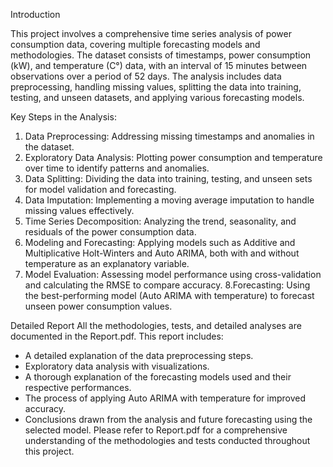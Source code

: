 Introduction

This project involves a comprehensive time series analysis of power consumption data, covering multiple forecasting models and methodologies. The dataset consists of timestamps, power consumption (kW), and temperature (C°) data, with an interval of 15 minutes between observations over a period of 52 days. The analysis includes data preprocessing, handling missing values, splitting the data into training, testing, and unseen datasets, and applying various forecasting models.

Key Steps in the Analysis:
1. Data Preprocessing: Addressing missing timestamps and anomalies in the dataset.
2. Exploratory Data Analysis: Plotting power consumption and temperature over time to identify patterns and anomalies.
3. Data Splitting: Dividing the data into training, testing, and unseen sets for model validation and forecasting.
4. Data Imputation: Implementing a moving average imputation to handle missing values effectively.
5. Time Series Decomposition: Analyzing the trend, seasonality, and residuals of the power consumption data.
6. Modeling and Forecasting: Applying models such as Additive and Multiplicative Holt-Winters and Auto ARIMA, both with and without temperature as an explanatory variable.
7. Model Evaluation: Assessing model performance using cross-validation and calculating the RMSE to compare accuracy.
8.Forecasting: Using the best-performing model (Auto ARIMA with temperature) to forecast unseen power consumption values.

Detailed Report
All the methodologies, tests, and detailed analyses are documented in the Report.pdf. This report includes:

* A detailed explanation of the data preprocessing steps.
* Exploratory data analysis with visualizations.
* A thorough explanation of the forecasting models used and their respective performances.
* The process of applying Auto ARIMA with temperature for improved accuracy.
* Conclusions drawn from the analysis and future forecasting using the selected model.
Please refer to Report.pdf for a comprehensive understanding of the methodologies and tests conducted throughout this project.

